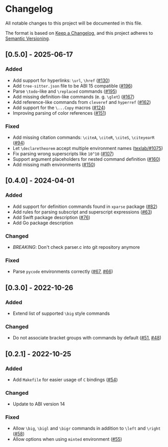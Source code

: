 # Changelog

All notable changes to this project will be documented in this file.

The format is based on [Keep a Changelog](https://keepachangelog.com/en/1.0.0/),
and this project adheres to [Semantic Versioning](https://semver.org/spec/v2.0.0.html).

## [0.5.0] - 2025-06-17

### Added

- Add support for hyperlinks: `\url`, `\href` ([#130](https://github.com/latex-lsp/tree-sitter-latex/issues/130))
- Add `tree-sitter.json` file to be ABI 15 compatible ([#196](https://github.com/latex-lsp/tree-sitter-latex/pull/196))
- Parse `\todo`-like and `\replaced` commands ([#195](https://github.com/latex-lsp/tree-sitter-latex/pull/195))
- Add missing definition-like commands (e. g. `\glet`) ([#167](https://github.com/latex-lsp/tree-sitter-latex/pull/167))
- Add reference-like commands from `cleveref` and `hyperref` ([#162](https://github.com/latex-lsp/tree-sitter-latex/pull/162))
- Add support for the `\...Copy` macros ([#124](https://github.com/latex-lsp/tree-sitter-latex/issues/124))
- Improving parsing of color references ([#151](https://github.com/latex-lsp/tree-sitter-latex/pull/151))

### Fixed

- Add missing citation commands: `\citeA`, `\citeR`, `\citeS`, `\citeyearR` ([#94](https://github.com/latex-lsp/tree-sitter-latex/issues/94))
- Let `\declaretheorem` accept multiple environment names ([texlab/#1075](https://github.com/latex-lsp/texlab/issues/1075))
- Fix parsing wrong superscripts like `10^10` ([#107](https://github.com/latex-lsp/tree-sitter-latex/issues/107))
- Support argument placeholders for nested command definition ([#160](https://github.com/latex-lsp/tree-sitter-latex/issues/160))
- Add missing math environments ([#150](https://github.com/latex-lsp/tree-sitter-latex/pull/150))

## [0.4.0] - 2024-04-01

### Added

- Add support for definition commands found in `xparse` package ([#82](https://github.com/latex-lsp/tree-sitter-latex/issues/82))
- Add rules for parsing subscript and superscript expressions ([#63](https://github.com/latex-lsp/tree-sitter-latex/pull/63))
- Add Swift package description ([#76](https://github.com/latex-lsp/tree-sitter-latex/pull/76))
- Add Go package description

### Changed

- _BREAKING_: Don't check parser.c into git repository anymore

### Fixed

- Parse `pycode` environments correctly ([#67](https://github.com/latex-lsp/tree-sitter-latex/pull/67), [#66](https://github.com/latex-lsp/tree-sitter-latex/issues/66))

## [0.3.0] - 2022-10-26

### Added

- Extend list of supported `\big` style commands

### Changed

- Do not associate bracket groups with commands by default ([#51](https://github.com/latex-lsp/tree-sitter-latex/pull/51), [#48](https://github.com/latex-lsp/tree-sitter-latex/issues/48))

## [0.2.1] - 2022-10-25

### Added

- Add `Makefile` for easier usage of `C` bindings ([#54](https://github.com/latex-lsp/tree-sitter-latex/pull/54))

### Changed

- Update to ABI version 14

### Fixed

- Allow `\big`, `\bigl` and `\bigr` commands in addition to `\left` and `\right` ([#58](https://github.com/latex-lsp/tree-sitter-latex/issues/58))
- Allow options when using `minted` environment ([#55](https://github.com/latex-lsp/tree-sitter-latex/issues/55))
